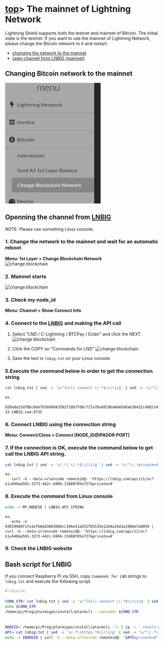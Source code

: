 # [top](index.html)> The mainnet of Lightning Network

Lightning Shield supports both the testnet and mainnet of Bitcoin. The initial state is the testnet. If you want to use the mainnet of Lightning Network, please change the Bitcoin network to it and restart.  

* [changing the network to the mainnet](#changing-the-network-to-the-mainnet)
* [open channel from LNBIG (mainnet)](#open-channel-from-lnbig-mainnet)

## Changing Bitcoin network to the mainnet

![img](images/mainnet_testnet.jpg)

## Openning the channel from [LNBIG](https://lnbig.com/#/)

NOTE: Please use something Linux console.

### 1. Change the network to the mainnet and wait for an automatic reboot

**Menu: 1st Layer > Change Blockchain Network**  
![change blockchain](images/ln_mainnet01.jpg)

### 2. Mainnet starts

![change blockchain](images/ln_mainnet02.jpg)

### 3. Check my node_id

**Menu: Channel > Show Connect Info**

### 4. Connect to the [LNBIG](https://lnbig.com/#/) and making the API call

1. Select "LND / C-Lightning / BTCPay / Eclair" and click the NEXT.  
![change blockchain](images/ln_mainnet03.jpg)

2. Click the COPY on "Commands for LND"
![change blockchain](images/ln_mainnet04.jpg)

3. Save the text in `lnbig.txt` on your Linux console

### 5.Execute the command below in order to get the connection string

```bash
cat lnbig.txt | sed -e 's/^lncli connect \(.*$\)/\1/g' | sed -e 's/^\(.*9735\).*/\1/g'
```

```text
ex.
   028a8e53d70bc0eb7b5660943582f10b7fd6c727a78ad819ba8d45d6a638432c49@lnd-33.LNBIG.com:9735
```

### 6. Connect LNBIG using the connection string

**Menu: Connect/Close > Connect [NODE_ID@IPADDR:PORT]**

### 7. If the connection is OK, execute the command below to get call the LNBIG API string.

```bash
cat lnbig.txt | sed -e 's/.*| \(.*$\)/\1/g' | sed -e "s/^\(.*private=0'\).*/\1/g"
```

```text
ex.
   curl -G --data-urlencode remoteid@- 'https://lnbig.com/api/v1/oc?k1=040aa501-3273-442c-b966-13488f85e727&private=0'
```

### 8. Execute the command from Linux console

```bash
echo -n MY_NODEID | LNBIG_API_STRING
```

```text
ex.
   echo -n 03019960f1fe3efb6dd3663606cc196e41ad31fb5535e1264a24d1a1986e7a9059 | curl -G --data-urlencode remoteid@- 'https://lnbig.com/api/v1/oc?k1=040aa501-3273-442c-b966-13488f85e727&private=0'
```

### 9. Check the LNBIG website

## Bash script for LNBIG

If you connect Raspberry Pi via SSH, copy `Commands for LND` strings to `lnbig.txt` and execute the following script.

```bash
#!/bin/sh

CONN_STR=`cat lnbig.txt | sed -e 's/^lncli connect \(.*$\)/\1/g' | sed -e 's/^\(.*9735\).*/\1/g'`
echo $CONN_STR
/home/pi/Prog/ptarmigan/install/ptarmcli --connaddr $CONN_STR


NODEID=`/home/pi/Prog/ptarmigan/install/ptarmcli -l1 | jq -r '.result.node_id'`
API=`cat lnbig.txt | sed -e 's/.*\(https.*$\)/\1/g' | sed -e "s/^\(.*\)&private.*/\1/g"`
echo -n $NODEID | curl -G --data-urlencode remoteid@- "$API&private=0"
```
